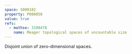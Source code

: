 ```yaml
---
space: S000182
property: P000050
value: true
refs:
  - mathse: 3198478
    name: Meager topological spaces of uncountable size
---
```


Disjoint union of zero-dimensional spaces.